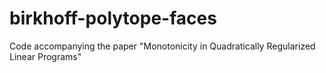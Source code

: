 # birkhoff-polytope-faces
Code accompanying the paper "Monotonicity in Quadratically Regularized Linear Programs"
